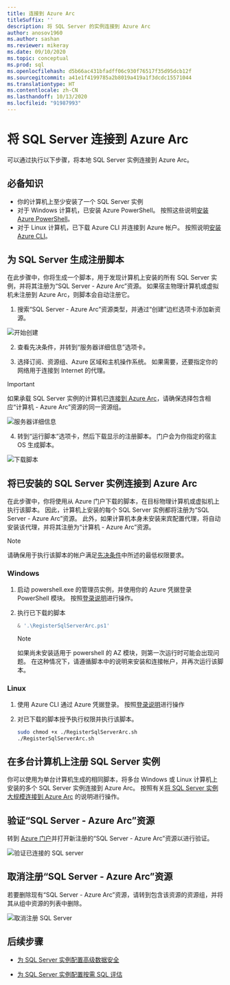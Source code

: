 ```yaml
---
title: 连接到 Azure Arc
titleSuffix: ''
description: 将 SQL Server 的实例连接到 Azure Arc
author: anosov1960
ms.author: sashan
ms.reviewer: mikeray
ms.date: 09/10/2020
ms.topic: conceptual
ms.prod: sql
ms.openlocfilehash: d5b66ac431bfadff06c930f76517f35d95dcb12f
ms.sourcegitcommit: a41e1f4199785a2b8019a419a1f3dcdc15571044
ms.translationtype: HT
ms.contentlocale: zh-CN
ms.lasthandoff: 10/13/2020
ms.locfileid: "91987993"
---
```

# <a name="connect-your-sql-server-to-azure-arc"></a>将 SQL Server 连接到 Azure Arc

可以通过执行以下步骤，将本地 SQL Server 实例连接到 Azure Arc。

## <a name="prerequisites"></a>必备知识

* 你的计算机上至少安装了一个 SQL Server 实例
* 对于 Windows 计算机，已安装 Azure PowerShell。 按照这些说明[安装 Azure PowerShell](/powershell/azure/install-az-ps)。
* 对于 Linux 计算机，已下载 Azure CLI 并连接到 Azure 帐户。 按照说明[安装 Azure CLI](/cli/azure/install-azure-cli-apt)。


## <a name="generate-a-registration-script-for-sql-server"></a>为 SQL Server 生成注册脚本

在此步骤中，你将生成一个脚本，用于发现计算机上安装的所有 SQL Server 实例，并将其注册为“SQL Server - Azure Arc”资源。 如果宿主物理计算机或虚拟机未注册到 Azure Arc，则脚本会自动注册它。

1. 搜索“SQL Server - Azure Arc”资源类型，并通过“创建”边栏选项卡添加新资源。

![开始创建](media/join/start-creation-of-sql-server-azure-arc-resource.png)
    
2. 查看先决条件，并转到“服务器详细信息”选项卡。  

3. 选择订阅、资源组、Azure 区域和主机操作系统。 如果需要，还要指定你的网络用于连接到 Internet 的代理。

> [!IMPORTANT]
> 如果承载 SQL Server 实例的计算机已[连接到 Azure Arc](/azure/azure-arc/servers/onboard-portal)，请确保选择包含相应“计算机 - Azure Arc”资源的同一资源组。

![服务器详细信息](media/join/server-details-sql-server-azure-arc.png)

4. 转到“运行脚本”选项卡，然后下载显示的注册脚本。 门户会为你指定的宿主 OS 生成脚本。

![下载脚本](media/join/download-script-sql-server-azure-arc.png)

## <a name="connect-the-installed-sql-server-instances-to-azure-arc"></a>将已安装的 SQL Server 实例连接到 Azure Arc

在此步骤中，你将使用从 Azure 门户下载的脚本，在目标物理计算机或虚拟机上执行该脚本。 因此，计算机上安装的每个 SQL Server 实例都将注册为“SQL Server - Azure Arc”资源。 此外，如果计算机本身未安装来宾配置代理，将自动安装该代理，并将其注册为“计算机 - Azure Arc”资源。

> [!NOTE]
> 请确保用于执行该脚本的帐户满足[先决条件](overview.md#prerequisites)中所述的最低权限要求。

### <a name="windows"></a>Windows

1. 启动 powershell.exe 的管理员实例，并使用你的 Azure 凭据登录 PowerShell 模块。 按照[登录说明](/powershell/azure/install-az-ps#sign-in)进行操作。

2. 执行已下载的脚本

   ```powershell
   & '.\RegisterSqlServerArc.ps1'
   ```

   > [!NOTE]
   > 如果尚未安装适用于 powershell 的 AZ 模块，则第一次运行时可能会出现问题。 在这种情况下，请遵循脚本中的说明来安装和连接帐户，并再次运行该脚本。

### <a name="linux"></a>Linux

1. 使用 Azure CLI 通过 Azure 凭据登录。 按照[登录说明](/cli/azure/authenticate-azure-cli)进行操作

2. 对已下载的脚本授予执行权限并执行该脚本。

   ```bash
   sudo chmod +x ./RegisterSqlServerArc.sh
   ./RegisterSqlServerArc.sh
   ```

## <a name="register-sql-server-instances-on-multiple-machines"></a>在多台计算机上注册 SQL Server 实例

你可以使用为单台计算机生成的相同脚本，将多台 Windows 或 Linux 计算机上安装的多个 SQL Server 实例连接到 Azure Arc。 按照有关[将 SQL Server 实例大规模连接到 Azure Arc](connect-at-scale.md) 的说明进行操作。

## <a name="validate-the-sql-server---azure-arc-resources"></a>验证“SQL Server - Azure Arc”资源

转到 [Azure 门户](https://ms.portal.azure.com/#home)并打开新注册的“SQL Server - Azure Arc”资源以进行验证。

![验证已连接的 SQL server ](media/join/validate-sql-server-azure-arc.png)

## <a name="un-register-the-sql-server---azure-arc-resources"></a>取消注册“SQL Server - Azure Arc”资源

若要删除现有“SQL Server - Azure Arc”资源，请转到包含该资源的资源组，并将其从组中资源的列表中删除。

![取消注册 SQL Server](media/join/delete-sql-server-azure-arc.png)

## <a name="next-steps"></a>后续步骤

* [为 SQL Server 实例配置高级数据安全](configure-advanced-data-security.md)

* [为 SQL Server 实例配置按需 SQL 评估](assess.md)
